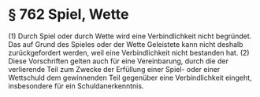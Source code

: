# § 762 Spiel, Wette
(1) Durch Spiel oder durch Wette wird eine Verbindlichkeit nicht begründet. Das auf Grund des Spieles oder der Wette Geleistete kann nicht deshalb zurückgefordert werden, weil eine Verbindlichkeit nicht bestanden hat.
(2) Diese Vorschriften gelten auch für eine Vereinbarung, durch die der verlierende Teil zum Zwecke der Erfüllung einer Spiel- oder einer Wettschuld dem gewinnenden Teil gegenüber eine Verbindlichkeit eingeht, insbesondere für ein Schuldanerkenntnis.